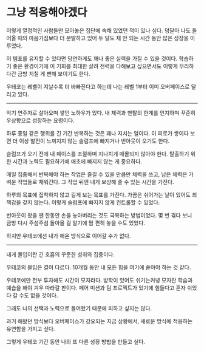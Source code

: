 # 그냥 적응해야겠다

이렇게 열정적인 사람들만 모아놓은 집단에 속해 있었던 적이 있나 싶다. 덩달아 나도 들어올 때의 마음가짐보다 더 분발하고 있어 두 달도 채 안 되는 시간 동안 많은 성장을 이루었다. 

이 템포를 유지할 수 있다면 당연하게도 꽤나 좋은 실력을 가질 수 있을 것이다. 학습하기 좋은 환경이기에 이 기회를 최대한 살려 전력을 다해보고 싶으면서도 이렇게 무리하다간 금방 지칠 게 뻔해 보이기도 한다. 

우테코는 레벨이 지날수록 더 바빠진다고 하는데 나는 레벨 1부터 이미 오버페이스로 달리고 있다.

---

악기 연주자로 살아오며 쌓인 노하우가 있다. 내 체력과 멘탈의 한계를 인지하며 꾸준히 우상향으로 성장하는 요령이다.

하루 종일 같은 행위를 긴 기간 반복하는 것은 꽤나 지치는 일이다. 이 피로가 쌓이다 보면 더 이상 발전이 느껴지지 않는 슬럼프에 빠지거나 번아웃이 오기도 한다. 

슬럼프가 오기 전에 내 페이스를 조절하며 지나치게 매몰되지 않아야 한다. 탈출하기 위한 시간과 노력도 필요하기에 애초에 빠지지 않는 게 중요하다.

매일 집중해서 반복해야 하는 작업은 즐길 수 있을 만큼만 체력을 쓰고, 남은 체력은 가벼운 작업들로 채워간다. 그 작업 뒤엔 내게 보상해 줄 수 있는 시간을 가진다. 

하루의 목표에 집착하지 않고 길게 보는 목표를 가진다. 가끔은 쉬어가는 날이 있어도 죄책감을 갖지 않는다. 이렇게 슬럼프에 빠지지 않게 컨트롤할 수 있었다. 

번아웃이 왔을 땐 한동안 손을 놓아버리는 것도 극복하는 방법이었다. 몇 번 겪다 보니 금방 다시 주섬주섬 돌아올 걸 알기에 맘 편히 놓을 수도 있었다.

하지만 우테코에선 내가 해온 방식으로 이어갈 수가 없다.

---

내게 몰입이란 긴 호흡의 꾸준한 성취와 집중이다. 

우테코의 몰입은 결이 다르다. 10개월 동안 내 모든 힘을 여기에 쏟아야 하는 것 같다.

우테코에만 전부 투자해도 시간이 모자라다. 방학이 있어도 쉬기는커녕 모자란 학습과 예습을 해야 겨우 따라갈 판이다. 페어 미션과 팀 프로젝트가 있기에 힘들다고 혼자 쉬었다 갈 수도 없을 것이다. 

그래도 나의 선택과 노력으로 들어왔기 때문에 피하고 싶지는 않다.

과거 해왔던 방식보다 오버페이스가 강요되는 지금 상황에서, 새로운 방식에 적응하는 유연함을 가지고 싶다.

그렇게 우테코 기간 동안 나의 또 다른 성장 방법을 만들고 싶다.
